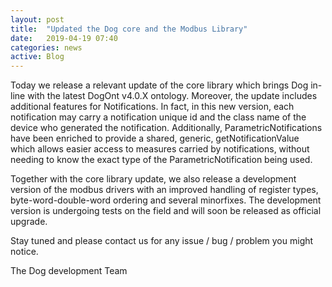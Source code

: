 ```yaml
---
layout: post
title:  "Updated the Dog core and the Modbus Library"
date:   2019-04-19 07:40
categories: news
active: Blog
---
```

Today we release a relevant update of the core library which brings Dog in-line with the latest DogOnt v4.0.X ontology. Moreover, the update includes additional features for Notifications. In fact, in this new version, each notification may carry a notification unique id and the class name of the device who generated the notification. Additionally, ParametricNotifications have been enriched to provide a shared, generic, getNotificationValue which allows easier access to measures carried by notifications, without needing to know the exact type of the ParametricNotification being used.

Together with the core library update, we also release a development version of the modbus drivers with an improved handling of register types, byte-word-double-word ordering and several minorfixes. The development version is undergoing tests on the field and will soon be released as official upgrade.

Stay tuned and please contact us for any issue / bug / problem you might notice. 

The Dog development Team
